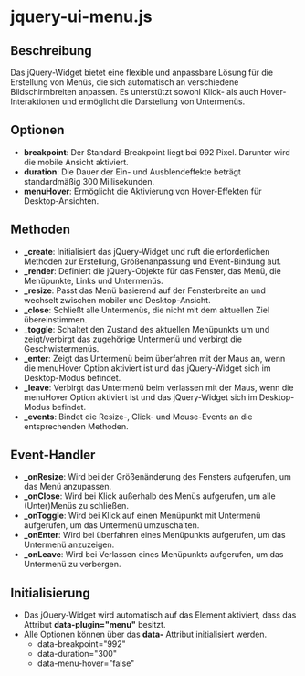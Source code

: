 # jquery-ui-menu.js

## Beschreibung

Das jQuery-Widget bietet eine flexible und anpassbare Lösung für die Erstellung von Menüs, die sich automatisch an verschiedene Bildschirmbreiten anpassen. Es unterstützt sowohl Klick- als auch Hover-Interaktionen und ermöglicht die Darstellung von Untermenüs.

## Optionen

- **breakpoint**: Der Standard-Breakpoint liegt bei 992 Pixel. Darunter wird die mobile Ansicht aktiviert.
- **duration**: Die Dauer der Ein- und Ausblendeffekte beträgt standardmäßig 300 Millisekunden.
- **menuHover**: Ermöglicht die Aktivierung von Hover-Effekten für Desktop-Ansichten.

## Methoden

- **\_create**: Initialisiert das jQuery-Widget und ruft die erforderlichen Methoden zur Erstellung, Größenanpassung und Event-Bindung auf.
- **\_render**: Definiert die jQuery-Objekte für das Fenster, das Menü, die Menüpunkte, Links und Untermenüs.
- **\_resize**: Passt das Menü basierend auf der Fensterbreite an und wechselt zwischen mobiler und Desktop-Ansicht.
- **\_close**: Schließt alle Untermenüs, die nicht mit dem aktuellen Ziel übereinstimmen.
- **\_toggle**: Schaltet den Zustand des aktuellen Menüpunkts um und zeigt/verbirgt das zugehörige Untermenü und verbirgt die Geschwistermenüs.
- **\_enter**: Zeigt das Untermenü beim überfahren mit der Maus an, wenn die menuHover Option aktiviert ist und das jQuery-Widget sich im Desktop-Modus befindet.
- **\_leave**: Verbirgt das Untermenü beim verlassen mit der Maus, wenn die menuHover Option aktiviert ist und das jQuery-Widget sich im Desktop-Modus befindet.
- **\_events**: Bindet die Resize-, Click- und Mouse-Events an die entsprechenden Methoden.

## Event-Handler

- **\_onResize**: Wird bei der Größenänderung des Fensters aufgerufen, um das Menü anzupassen.
- **\_onClose**: Wird bei Klick außerhalb des Menüs aufgerufen, um alle (Unter)Menüs zu schließen.
- **\_onToggle**: Wird bei Klick auf einen Menüpunkt mit Untermenü aufgerufen, um das Untermenü umzuschalten.
- **\_onEnter**: Wird bei überfahren eines Menüpunkts aufgerufen, um das Untermenü anzuzeigen.
- **\_onLeave**: Wird bei Verlassen eines Menüpunkts aufgerufen, um das Untermenü zu verbergen.

## Initialisierung

- Das jQuery-Widget wird automatisch auf das Element aktiviert, dass das Attribut **data-plugin="menu"** besitzt.
- Alle Optionen können über das **data-** Attribut initialisiert werden.
  - data-breakpoint="992"
  - data-duration="300"
  - data-menu-hover="false"
